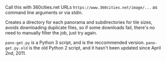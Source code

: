 Call this with 360cities.net URLs `https://www.360cities.net/image/...` as command line arguments or via stdin.

Creates a directory for each panorama and subdirectories for tile sizes, avoids downloading duplicate files, so if some downloads fail, there's no need to manually filter the job, just try again.

`pano-get.py` is a Python 3 script, and is the reccommended version.
`pano-get.py.old` is the old Python 2 script, and it hasn't been updated since April 2nd, 2011.